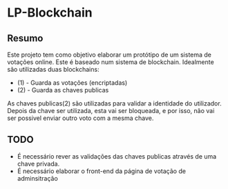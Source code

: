 # LP-Blockchain

## Resumo

Este projeto tem como objetivo elaborar um protótipo de um sistema de votações online. Este é baseado num sistema de blockchain.
Idealmente são utilizadas duas blockchains:

- (1) - Guarda as votações (encriptadas)
- (2) - Guarda as chaves publicas

As chaves publicas(2) são utilizadas para validar a identidade do utilizador. Depois da chave ser utilizada, esta vai ser bloqueada, e por isso, não vai ser possivel enviar outro voto com a mesma chave.


## TODO

- É necessário rever as validações das chaves publicas através de uma chave privada.
- É necessário elaborar o front-end da página de votação de adminsitração
 
